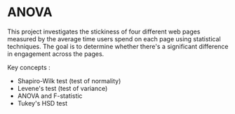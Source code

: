 # ANOVA

This project investigates the stickiness of four different web pages measured by the average time users spend on each page using statistical techniques. The goal is to determine whether there's a significant difference in engagement across the pages. 

Key concepts : 
- Shapiro-Wilk test (test of normality)
- Levene's test (test of variance)
- ANOVA and F-statistic
- Tukey's HSD test
